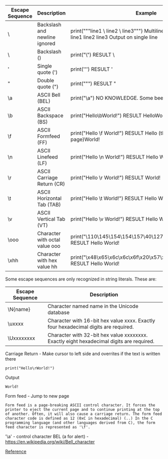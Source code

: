 | Escape Sequence 	| Description                    	| Example                                                                         	|
|-----------------	|--------------------------------	|---------------------------------------------------------------------------------	|
| \        	| Backslash and newline ignored  	| print("""line1 \  line2 \ line3""") Multiline print statement  RESULT line1 line2 line3 Output on single line                  	|
| \\              	| Backslash (\)                  	| print("\\")   RESULT \                                                          	|
| \'              	| Single quote (')               	| print('\'')   RESULT '                                                          	|
| \"              	| Double quote (")               	| print("\"")   RESULT "                                                          	|
| \a              	| ASCII Bell (BEL)               	| print("\a")  NO KNOWLEDGE. Some beep sounds on laptop                           	|
| \b              	| ASCII Backspace (BS)           	| print("Hello\bWorld!")   RESULT HelloWorld!                                     	|
| \f              	| ASCII Formfeed (FF)            	| print("Hello \f World!")  RESULT Hello     (this will print on new page)World!  	|
| \n              	| ASCII Linefeed (LF)            	| print("Hello \n World!")   RESULT Hello   World!                                	|
| \r              	| ASCII Carriage Return (CR)     	| print("Hello \r World!")   RESULT  World!                                       	|
| \t              	| ASCII Horizontal Tab (TAB)     	| print("Hello \t World!")  RESULT  Hello      World!                             	|
| \v              	| ASCII Vertical Tab (VT)        	| print("Hello \v World!")  RESULT  Hello        World!                           	|
| \ooo            	| Character with octal value ooo 	| print("\110\145\154\154\157\40\127\157\162\154\144\41")   RESULT Hello World!   	|
| \xhh            	| Character with hex value hh    	| print("\x48\x65\x6c\x6c\x6f\x20\x57\x6f\x72\x6c\x64\x21")   RESULT Hello World! 	|

Some escape sequences are only recognized in string literals. These are:

| Escape Sequence 	| Description                                                                              	|
|-----------------	|------------------------------------------------------------------------------------------	|
| \N{name}        	| Character named name in the Unicode database                                             	|
| \uxxxx          	| Character with 16-bit hex value xxxx. Exactly four hexadecimal digits are required.      	|
| \Uxxxxxxxx      	| Character with 32-bit hex value xxxxxxxx. Exactly eight hexadecimal digits are required. 	|

Carriage Return - Make cursor to left side and overrites if the text is written there 
		
	print("Hello\rWorld!")

Output

	World!

Form feed - Jump to new page

	Form feed is a page-breaking ASCII control character. It forces the printer to eject the current page and to continue printing at the top of another. Often, it will also cause a carriage return. The form feed character code is defined as 12 (0xC in hexadecimal) (..) In the C programming language (and other languages derived from C), the form feed character is represented as '\f'.

'\a' - control character BEL (a for alert) - https://en.wikipedia.org/wiki/Bell_character

[Reference](https://www.python-ds.com/python-3-escape-sequences)